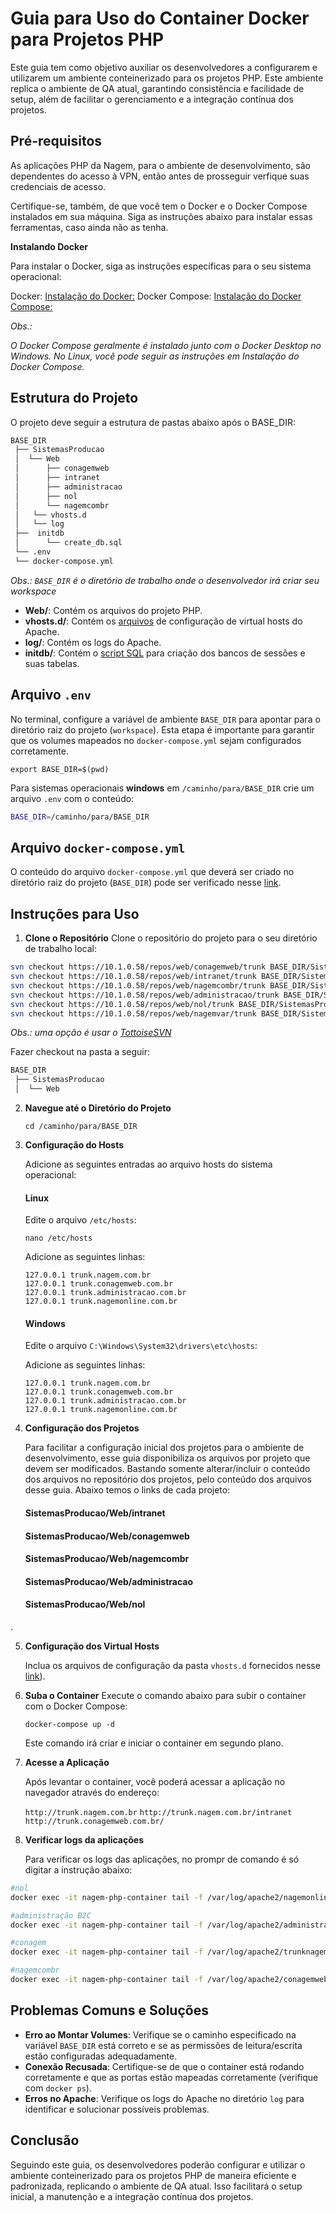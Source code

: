 # Guia para Uso do Container Docker para Projetos PHP

Este guia tem como objetivo auxiliar os desenvolvedores a configurarem e utilizarem um ambiente conteinerizado para os projetos PHP. Este ambiente replica o ambiente de QA atual, garantindo consistência e facilidade de setup, além de facilitar o gerenciamento e a integração contínua dos projetos.

## Pré-requisitos

As aplicações PHP da Nagem, para o ambiente de desenvolvimento, são dependentes do acesso à VPN, então antes de prosseguir verfique suas credenciais de acesso.

Certifique-se, também, de que você tem o Docker e o Docker Compose instalados em sua máquina. Siga as instruções abaixo para instalar essas ferramentas, caso ainda não as tenha.

**Instalando Docker**

Para instalar o Docker, siga as instruções específicas para o seu sistema operacional:


Docker: [Instalação do Docker:](https://docs.docker.com/get-docker/)
Docker Compose: [Instalação do Docker Compose:](https://docs.docker.com/compose/install/)

*Obs.:*

*O Docker Compose geralmente é instalado junto com o Docker Desktop no Windows. No Linux, você pode seguir as instruções em Instalação do Docker Compose.*

## Estrutura do Projeto

O projeto deve seguir a estrutura de pastas abaixo após o BASE\_DIR:

```bash
BASE_DIR
 ├── SistemasProducao
 │  └── Web
 │      ├── conagemweb
 │      ├── intranet
 │      ├── administracao
 │      ├── nol
 │      └── nagemcombr 
 │   └── vhosts.d
 │   └── log
 ├──  initdb
 │      └── create_db.sql 
 └── .env
 └── docker-compose.yml
```
*Obs.: `BASE_DIR` é o diretório de trabalho onde o desenvolvedor irá criar seu workspace*

*   **Web/**: Contém os arquivos do projeto PHP.
*   **vhosts.d/**: Contém os [arquivos](/Arquitetura-Cloud-NAGEM/Ambiente-Conteinerizado-para-Projetos-PHP/Guia-para-Uso-do-Container/BASE_DIR/vhosts.d) de configuração de virtual hosts do Apache.
*   **log/**: Contém os logs do Apache.
*   **initdb/**: Contém o [script SQL](https://dev.azure.com/TI-Desenvolvimento/Interliga%C3%A7%C3%A3o%20OCC%20-%20Grupo%20Mult/_wiki/wikis/Interliga%C3%A7%C3%A3o-OCC---Grupo-Mult.wiki/4099/create_db.sql) para criação dos bancos de sessões e suas tabelas.

## Arquivo `.env`

No terminal, configure a variável de ambiente `BASE_DIR` para apontar para o diretório raiz do projeto (`workspace`). Esta etapa é importante para garantir que os volumes mapeados no `docker-compose.yml` sejam configurados corretamente.
    
`export BASE_DIR=$(pwd)`

Para sistemas operacionais **windows** em `/caminho/para/BASE_DIR` crie um arquivo `.env` com o conteúdo:

```bash
BASE_DIR=/caminho/para/BASE_DIR
```

## Arquivo `docker-compose.yml`

O conteúdo do arquivo `docker-compose.yml` que deverá ser criado no diretório raiz do projeto (`BASE_DIR`) pode ser verificado nesse [link](/Arquitetura-Cloud-NAGEM/Ambiente-Conteinerizado-para-Projetos-PHP/Guia-para-Uso-do-Container/BASE_DIR/docker%2Dcompose.yml).

## Instruções para Uso

1. **Clone o Repositório**
Clone o repositório do projeto para o seu diretório de trabalho local:
    
```bash
svn checkout https://10.1.0.58/repos/web/conagemweb/trunk BASE_DIR/SistemasProducao/Web/conagemweb 
svn checkout https://10.1.0.58/repos/web/intranet/trunk BASE_DIR/SistemasProducao/Web/intranet 
svn checkout https://10.1.0.58/repos/web/nagemcombr/trunk BASE_DIR/SistemasProducao/Web/nagemcombr`
svn checkout https://10.1.0.58/repos/web/administracao/trunk BASE_DIR/SistemasProducao/Web/nagemcombr`
svn checkout https://10.1.0.58/repos/web/nol/trunk BASE_DIR/SistemasProducao/Web/nagemcombr`
svn checkout https://10.1.0.58/repos/web/nagemvar/trunk BASE_DIR/SistemasProducao/Web/nagemvar`
```

*Obs.: uma opção é usar o [TottoiseSVN](https://tortoisesvn.net/downloads.html)*

Fazer checkout na pasta a seguir:

```bash
BASE_DIR
 ├── SistemasProducao
 │  └── Web
```
    
2.  **Navegue até o Diretório do Projeto**
    
    `cd /caminho/para/BASE_DIR`

3.  **Configuração do Hosts**

    Adicione as seguintes entradas ao arquivo hosts do sistema operacional:

    #### Linux

    Edite o arquivo `/etc/hosts`:

    ```nano /etc/hosts```

    Adicione as seguintes linhas:

    ```
    127.0.0.1 trunk.nagem.com.br
    127.0.0.1 trunk.conagemweb.com.br
    127.0.0.1 trunk.administracao.com.br
    127.0.0.1 trunk.nagemonline.com.br
    ```

    #### Windows

    Edite o arquivo `C:\Windows\System32\drivers\etc\hosts`:

    Adicione as seguintes linhas:

    ```
    127.0.0.1 trunk.nagem.com.br
    127.0.0.1 trunk.conagemweb.com.br
    127.0.0.1 trunk.administracao.com.br
    127.0.0.1 trunk.nagemonline.com.br
    ```

4. **Configuração dos Projetos**

    Para facilitar a configuração inicial dos projetos para o ambiente de desenvolvimento, esse guia disponibiliza os arquivos por projeto que devem ser modificados. Bastando somente alterar/incluir o conteúdo dos arquivos no repositório dos projetos, pelo conteúdo dos arquivos desse guia. Abaixo temos o links de cada projeto:

    #### SistemasProducao/Web/intranet

    #### SistemasProducao/Web/conagemweb

    #### SistemasProducao/Web/nagemcombr

    #### SistemasProducao/Web/administracao

    #### SistemasProducao/Web/nol
.

5. **Configuração dos Virtual Hosts**

    Inclua os arquivos de configuração da pasta `vhosts.d` fornecidos nesse [link](https://github.com/claudecirmiranda/container_php/tree/main/vhosts.d)).
    
6.  **Suba o Container**
    Execute o comando abaixo para subir o container com o Docker Compose:
    
    `docker-compose up -d`
    
    Este comando irá criar e iniciar o container em segundo plano.
    
7.  **Acesse a Aplicação**

    Após levantar o container, você poderá acessar a aplicação no navegador através do endereço:
    
    `http://trunk.nagem.com.br`
    `http://trunk.nagem.com.br/intranet`
    `http://trunk.conagemweb.com.br/`

8.  **Verificar logs da aplicações**

    Para verificar os logs das aplicações, no prompr de comando é só digitar a instrução abaixo:

```bash
#nol
docker exec -it nagem-php-container tail -f /var/log/apache2/nagemonline.localhost-access.log

#administração B2C
docker exec -it nagem-php-container tail -f /var/log/apache2/administracaob2c.localhost-error.log

#conagem
docker exec -it nagem-php-container tail -f /var/log/apache2/trunknagemcombr.localhost-error.log

#nagemcombr
docker exec -it nagem-php-container tail -f /var/log/apache2/conagemweb.localhost-error.log

```

## Problemas Comuns e Soluções

*   **Erro ao Montar Volumes**: Verifique se o caminho especificado na variável `BASE_DIR` está correto e se as permissões de leitura/escrita estão configuradas adequadamente.
*   **Conexão Recusada**: Certifique-se de que o container está rodando corretamente e que as portas estão mapeadas corretamente (verifique com `docker ps`).
*   **Erros no Apache**: Verifique os logs do Apache no diretório `log` para identificar e solucionar possíveis problemas.

## Conclusão

Seguindo este guia, os desenvolvedores poderão configurar e utilizar o ambiente conteinerizado para os projetos PHP de maneira eficiente e padronizada, replicando o ambiente de QA atual. Isso facilitará o setup inicial, a manutenção e a integração contínua dos projetos.
